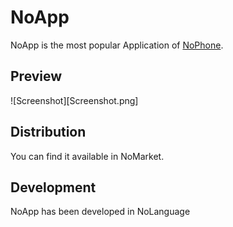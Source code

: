 # NoApp


NoApp is the most popular Application of [NoPhone](http://www.thenophone.com).

## Preview
![Screenshot][Screenshot.png]

## Distribution
You can find it available in NoMarket.

## Development
NoApp has been developed in NoLanguage
